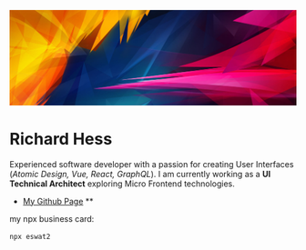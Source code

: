 ![banner][my-abstract]

# Richard Hess

Experienced software developer with a passion for creating User Interfaces (_Atomic Design, Vue, React, GraphQL_). I am currently working as a **UI Technical Architect** exploring Micro Frontend technologies.

- [My Github Page][my-github] **

my npx business card:

```
npx eswat2
```

[my-github]: https://eswat2.github.io
[my-abstract]: images/Abstract-Art-l.jpg


